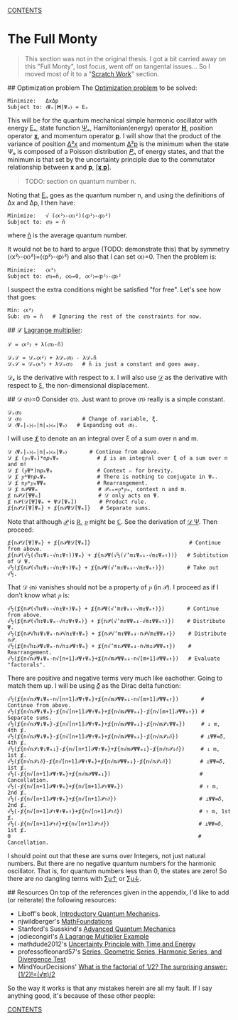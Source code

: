 [CONTENTS](CONTENTS.md)

# The Full Monty

> This section was not in the original thesis.
> I got a bit carried away on this "Full Monty", lost focus, went off on tangental issues...
> So I moved most of it to a "[Scratch Work](SCRATCH.md)" section.

<!-- HIGHLIGHTS START -->
##<a name="1Pu"></a> Optimization problem
The [Optimization problem](http://en.wikipedia.org/wiki/Optimization_problem)
to be solved:

    Minimize:   ΔxΔp
    Subject to: ⧼Ψₒ|𝐇|Ψₒ⧽ = Eₒ

This will be for the quantum mechanical simple harmonic oscillator
with energy [Eₒ](SCRATCH.md#k5Y),
state function [Ψₒ](SCRATCH.md#lHR),
Hamiltonian(energy) operator [𝐇](SCRATCH.md#bdY),
position operator [𝐱](SCRATCH.md#0bH), and
momentum operator [𝐩](SCRATCH.md#w6M).
I will show that the product of the variance of position [Δ²x](SCRATCH.md#oY8)
and momentum [Δ²p](SCRATCH.md#k94) is the minimum when the state Ψₒ
is composed of a Poisson distribution [𝑃ₙ](SCRATCH.md#o0H) of energy states, and
that the minimum is that set by the uncertainty principle
due to the commutator relationship between 𝐱 and 𝐩, [&#91;𝐱,𝐩&#93;](SCRATCH.md#bST).

> TODO: section on quantum number n.

Noting that [Eₙ](SCRATCH.md#2Xh) goes as the quantum number n, and
using the definitions of Δx and Δp, I then have:

    Minimize:   √ (⧼x²⧽-⧼x⧽²)(⧼p²⧽-⧼p⧽²)
    Subject to: ⧼n⧽ = ñ

where [ñ](SCRATCH.md#Ojo) is the average quantum number.

It would not be to hard to argue (TODO: demonstrate this) that
by symmetry (⧼x²⧽-⧼x⧽²)=(⧼p²⧽-⧼p⧽²) and also that I can set ⧼x⧽=0.
Then the problem is:

    Minimize:   ⧼x²⧽
    Subject to: ⧼n⧽=ñ, ⧼x⧽=0, ⧼x²⧽=⧼p²⧽-⧼p⧽²

I suspect the extra conditions might be satisfied "for free".
Let's see how that goes:

    Min: ⧼x²⧽
    Sub: ⧼n⧽ = ñ   # Ignoring the rest of the constraints for now.

##<a name="ij2"></a> ℒ
[Lagrange multiplier](http://en.wikipedia.org/wiki/Lagrange_multiplier):

    ℒ = ⧼x²⧽ + λ(⧼n⧽-ñ)

    𝒟ₓℒ = 𝒟ₓ⧼x²⧽ + λ𝒟ₓ⧼n⧽ - λ𝒟ₓñ
    𝒟ₓℒ = 𝒟ₓ⧼x²⧽ + λ𝒟ₓ⧼n⧽   # ñ is just a constant and goes away.

𝒟ₓ is the derivative with respect to x.
I will also use [𝒟](SCRATCH.md#8P4)
as the derivative with respect to [ξ](SCRATCH.md#Pvg),
the non-dimensional displacement.

##<a name="Jbc"></a> 𝒟 ⧼n⧽=0
Consider ⧼n⧽.
Just want to prove ⧼n⧽ really is a simple constant.

    𝒟ₓ⧼n⧽
    𝒟 ⧼n⧽                   # Change of variable, ξ.
    𝒟 ⧼Ψₒ|ₙ⧽⧼ₙ|n|ₘ⧽⧼ₘ|Ψₒ⧽   # Expanding out ⧼n⧽.

I will use [⨋](SCRATCH.md#AXS) to denote an an integral over ξ of a sum over n and m.

    𝒟 ⧼Ψₒ|ₙ⧽⧼ₙ|n|ₘ⧽⧼ₘ|Ψₒ⧽       # Continue from above.
    𝒟 ⨋ (𝑝ₙΨₙ)*n𝑝ₘΨₘ            # ⨋ is an integral over ξ of a sum over n and m!
    𝒟 ⨋ (𝑝Ψ*)n𝑝ₘΨₘ              # Context ₙ for brevity.
    𝒟 ⨋ 𝑝*Ψn𝑝ₘΨₘ                # There is nothing to conjugate in Ψₙ.
    𝒟 ⨋ n𝑝*𝑝ₘΨΨₘ                # Rearrangement.
    𝒟 ⨋ n𝒫ΨΨₘ                   # 𝒫ₙₘ=𝑝*𝑝ₘ, context n and m.
    ⨋ n𝒫𝒟[ΨΨₘ]                  # 𝒟 only acts on Ψ.
    ⨋ n𝒫(𝒟[Ψ]Ψₘ + Ψ𝒟[Ψₘ])       # Product rule.
    ⨋{n𝒫𝒟[Ψ]Ψₘ} + ⨋{n𝒫Ψ𝒟[Ψₘ]}   # Separate sums.

Note that although [𝒫](SCRATCH.md#IRG) is [ℝ](SCRATCH.md#yfS),
[𝑝](SCRATCH.md#2on) might be [ℂ](SCRATCH.md#Ama).
See the derivation of [𝒟 Ψ](SCRATCH.md#W3A).
Then proceed:

    ⨋{n𝒫𝒟[Ψ]Ψₘ} + ⨋{n𝒫Ψ𝒟[Ψₘ]}                               # Continue from above.
    ⨋{n𝒫(√½(√ŉ↧Ψ↓-√n↥Ψ↑))Ψₘ} + ⨋{n𝒫Ψ(√½(√ʼm↧Ψₘ↓-√m↥Ψₘ↑))}   # Subtitution of 𝒟 Ψ.
    √½(⨋{n𝒫(√ŉ↧Ψ↓-√n↥Ψ↑)Ψₘ} + ⨋{n𝒫Ψ(√ʼm↧Ψₘ↓-√m↥Ψₘ↑)})       # Take out √½.

That 𝒟 ⧼n⧽ vanishes should not be a property of 𝑝 (in 𝒫).
I proceed as if I don't know what 𝑝 is:

    √½(⨋{n𝒫(√ŉ↧Ψ↓-√n↥Ψ↑)Ψₘ} + ⨋{n𝒫Ψ(√ʼm↧Ψₘ↓-√m↥Ψₘ↑)})       # Continue from above.
    √½(⨋{n𝒫(√ŉ↧Ψ↓Ψₘ-√n↥Ψ↑Ψₘ)} + ⨋{n𝒫(√ʼm↧ΨΨₘ↓-√m↥ΨΨₘ↑)})    # Distribute Ψ.
    √½(⨋{n𝒫√ŉ↧Ψ↓Ψₘ-n𝒫√n↥Ψ↑Ψₘ} + ⨋{n𝒫√ʼm↧ΨΨₘ↓-n𝒫√m↥ΨΨₘ↑})    # Distribute n𝒫.
    √½(⨋{n√ŉ↧𝒫Ψ↓Ψₘ-n√n↥𝒫Ψ↑Ψₘ} + ⨋{n√ʼm↧𝒫ΨΨₘ↓-n√m↥𝒫ΨΨₘ↑})    # Rearrangement.
    √½(⨋{n√n𝒫Ψ↓Ψₘ-n√[n+1]𝒫Ψ↑Ψₘ}+⨋{n√m𝒫ΨΨₘ↓-n√[m+1]𝒫ΨΨₘ↑})   # Evaluate "factorals".

There are positive and negative terms very much like eachother.
Going to match them up.
I will be using [𝛿](SCRATCH.md#VuP) as the Dirac delta function:

    √½(⨋{n√n𝒫Ψ↓Ψₘ-n√[n+1]𝒫Ψ↑Ψₘ}+⨋{n√m𝒫ΨΨₘ↓-n√[m+1]𝒫ΨΨₘ↑})       # Continue from above.
    √½(⨋{n√n𝒫Ψ↓Ψₘ}-⨋{n√[n+1]𝒫Ψ↑Ψₘ}+⨋{n√m𝒫ΨΨₘ↓}-⨋{n√[m+1]𝒫ΨΨₘ↑}) # Separate sums.
    √½(⨋{n√n𝒫Ψ↓Ψₘ}-⨋{n√[n+1]𝒫Ψ↑Ψₘ}+⨋{n√m𝒫ΨΨₘ↓}-⨋{n√m𝒫↓ΨΨₘ})     # ↓ m, 4th ⨋.
    √½(⨋{n√n𝒫Ψ↓Ψₘ}-⨋{n√[n+1]𝒫Ψ↑Ψₘ}+⨋{n√m𝒫ΨΨₘ↓}-⨋{n√n𝒫↓𝛿})       # ⟂ΨΨ=𝛿, 4th ⨋.
    √½(⨋{n√n𝒫↓Ψ↓Ψₘ↓}-⨋{n√[n+1]𝒫Ψ↑Ψₘ}+⨋{n√m𝒫ΨΨₘ↓}-⨋{n√n𝒫↓𝛿})     # ↓ m, 1st ⨋.
    √½(⨋{n√n𝒫↓𝛿}-⨋{n√[n+1]𝒫Ψ↑Ψₘ}+⨋{n√m𝒫ΨΨₘ↓}-⨋{n√n𝒫↓𝛿})         # ⟂ΨΨ=𝛿, 1st ⨋.
    √½(-⨋{n√[n+1]𝒫Ψ↑Ψₘ}+⨋{n√m𝒫ΨΨₘ↓})                            # Cancellation.
    √½(-⨋{n√[n+1]𝒫Ψ↑Ψₘ}+⨋{n√[m+1]𝒫↑ΨΨₘ})                        # ↑ m, 2nd ⨋.
    √½(-⨋{n√[n+1]𝒫Ψ↑Ψₘ}+⨋{n√[n+1]𝒫↑𝛿})                          # ⟂ΨΨ=𝛿, 2nd ⨋.
    √½(-⨋{n√[n+1]𝒫↑Ψ↑Ψₘ↑}+⨋{n√[n+1]𝒫↑𝛿})                        # ↑ m, 1st ⨋.
    √½(-⨋{n√[n+1]𝒫↑𝛿}+⨋{n√[n+1]𝒫↑𝛿})                            # ⟂ΨΨ=𝛿, 1st ⨋.
    0                                                           # Cancellation.

I should point out that these are sums over Integers,
not just natural numbers.
But there are no negative quantum numbers for the harmonic oscillator.
That is, for quantum numbers less than 0, the states are zero!
So there are no dangling terms with [∑u↑](SCRATCH.md#Uf9) or [∑u↓](SCRATCH.md#blg).

##<a name="2Nz"></a> Resources
On top of the references given in the appendix,
I'd like to add (or reiterate) the following resources:

* Liboff's book, [Introductory Quantum Mechanics](https://books.google.com/books?id=FbIPAQAAMAAJ&dq=editions:0s8yO_VH82AC&hl=en&sa=X&ei=v5L9VNCcBpLkoATB1IGAAQ&ved=0CDsQ6AEwBg).
* njwildberger's [MathFoundations](https://www.youtube.com/playlist?list=PL5A714C94D40392AB)
* Stanford's Susskind's [Advanced Quantum Mechanics](https://www.youtube.com/playlist?list=PLpGHT1n4-mAsmMxmSX0LCaXIXT2PmU85m)
* jodiecongirl's [A Lagrange Multiplier Example](https://youtu.be/H4HN4ZrVm0w)
* mathdude2012's [Uncertainty Principle with Time and Energy](https://www.youtube.com/watch?v=Eb3V8GrR7jk)
* professofleonard57's [Series, Geometric Series, Harmonic Series, and Divergence Test](http://youtu.be/DGcWMdW-72M)
* MindYourDecisions' [What is the factorial of 1/2? The surprising answer: (1/2)!=(√π)/2](http://youtu.be/QhDDpSju3uY)

So the way it works is that any mistakes herein are all my fault.
If I say anything good, it's because of these other people:
<!-- HIGHLIGHTS END -->

[CONTENTS](CONTENTS.md)
